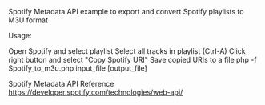 Spotify Metadata API example to export and convert Spotify playlists to M3U format

Usage:

Open Spotify and select playlist
Select all tracks in playlist (Ctrl-A)
Click right button and select "Copy Spotify URI"
Save copied URIs to a file
php -f Spotify_to_m3u.php input_file [output_file]


Spotify Metadata API Reference 
https://developer.spotify.com/technologies/web-api/
